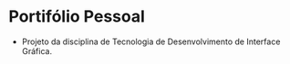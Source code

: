# Portifólio Pessoal
 
 - Projeto da disciplina de Tecnologia de Desenvolvimento de Interface Gráfica.
